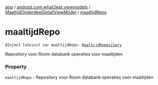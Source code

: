 [app](../../index.md) / [android.com.what2eat.viewmodels](../index.md) / [MaaltijdOnderdeelDetailViewModel](index.md) / [maaltijdRepo](./maaltijd-repo.md)

# maaltijdRepo

`@Inject lateinit var maaltijdRepo: `[`MaaltijdRepository`](../../android.com.what2eat.repositories/-maaltijd-repository/index.md)

Repository voor Room databank operaties voor maaltijden

### Property

`maaltijdRepo` - Repository voor Room databank operaties voor maaltijden